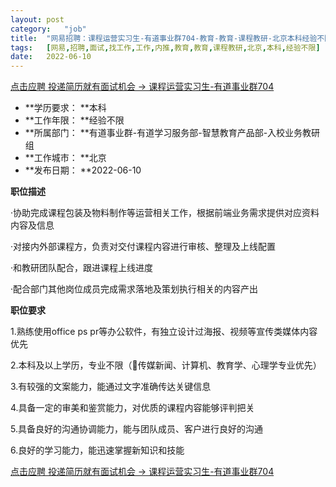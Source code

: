 ```yaml
---
layout:	post
category:	"job"
title:	"网易招聘：课程运营实习生-有道事业群704-教育-教育-课程教研-北京本科经验不限"
tags:	[网易,招聘,面试,找工作,工作,内推,教育,教育,课程教研,北京,本科,经验不限]
date:	2022-06-10
---
```


[点击应聘 投递简历就有面试机会 ->  课程运营实习生-有道事业群704](http://mobile.bole.netease.com/bole/boleDetail?id=40798&employeeId=346f03c3cda5f04c&key=all)



- **学历要求： **本科
- **工作年限： **经验不限
- **所属部门： **有道事业群-有道学习服务部-智慧教育产品部-入校业务教研组
- **工作城市： **北京
- **发布日期： **2022-06-10



**职位描述**

·协助完成课程包装及物料制作等运营相关工作，根据前端业务需求提供对应资料内容及信息

·对接内外部课程方，负责对交付课程内容进行审核、整理及上线配置

·和教研团队配合，跟进课程上线进度

·配合部门其他岗位成员完成需求落地及策划执行相关的内容产出



**职位要求**

1.熟练使用office ps pr等办公软件，有独立设计过海报、视频等宣传类媒体内容优先

2.本科及以上学历，专业不限（传媒新闻、计算机、教育学、心理学专业优先）

3.有较强的文案能力，能通过文字准确传达关键信息

4.具备一定的审美和鉴赏能力，对优质的课程内容能够评判把关

5.具备良好的沟通协调能力，能与团队成员、客户进行良好的沟通

6.良好的学习能力，能迅速掌握新知识和技能



[点击应聘 投递简历就有面试机会 ->  课程运营实习生-有道事业群704](http://mobile.bole.netease.com/bole/boleDetail?id=40798&employeeId=346f03c3cda5f04c&key=all)